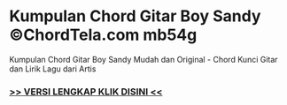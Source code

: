 
 # Kumpulan Chord Gitar Boy Sandy ©ChordTela.com mb54g


Kumpulan Chord Gitar Boy Sandy Mudah dan Original - Chord Kunci Gitar dan Lirik Lagu dari Artis

###  <a href="https://shortlighzx.web.app?sq=Kumpulan Chord Gitar Boy Sandy ©ChordTela.com"> >> VERSI LENGKAP KLIK DISINI << </a>
